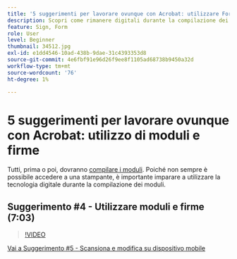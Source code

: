 ```yaml
---
title: '5 suggerimenti per lavorare ovunque con Acrobat: utilizzare Forms e le firme'
description: Scopri come rimanere digitali durante la compilazione dei moduli
feature: Sign, Form
role: User
level: Beginner
thumbnail: 34512.jpg
exl-id: e1dd4546-10ad-438b-9dae-31c4393353d8
source-git-commit: 4e6fbf91e96d26f9ee8f1105ad68738b9450a32d
workflow-type: tm+mt
source-wordcount: '76'
ht-degree: 1%

---
```


# 5 suggerimenti per lavorare ovunque con Acrobat: utilizzo di moduli e firme

Tutti, prima o poi, dovranno [compilare i moduli](https://www.adobe.com/it/acrobat/online/sign-pdf.html). Poiché non sempre è possibile accedere a una stampante, è importante imparare a utilizzare la tecnologia digitale durante la compilazione dei moduli.

## Suggerimento #4 - Utilizzare moduli e firme (7:03)

>[!VIDEO](https://video.tv.adobe.com/v/34512?quality=12&learn=on&hidetitle=true)

[Vai a Suggerimento #5 - Scansiona e modifica su dispositivo mobile](scan-and-edit-on-mobile.md)